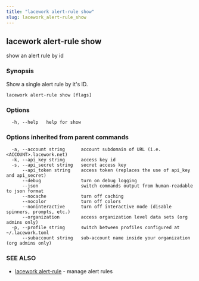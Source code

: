 ```yaml
---
title: "lacework alert-rule show"
slug: lacework_alert-rule_show
---
```


## lacework alert-rule show

show an alert rule by id

### Synopsis

Show a single alert rule by it's ID.

```
lacework alert-rule show [flags]
```

### Options

```
  -h, --help   help for show
```

### Options inherited from parent commands

```
  -a, --account string      account subdomain of URL (i.e. <ACCOUNT>.lacework.net)
  -k, --api_key string      access key id
  -s, --api_secret string   secret access key
      --api_token string    access token (replaces the use of api_key and api_secret)
      --debug               turn on debug logging
      --json                switch commands output from human-readable to json format
      --nocache             turn off caching
      --nocolor             turn off colors
      --noninteractive      turn off interactive mode (disable spinners, prompts, etc.)
      --organization        access organization level data sets (org admins only)
  -p, --profile string      switch between profiles configured at ~/.lacework.toml
      --subaccount string   sub-account name inside your organization (org admins only)
```

### SEE ALSO

* [lacework alert-rule](/cli/commands/lacework_alert-rule/)	 - manage alert rules

